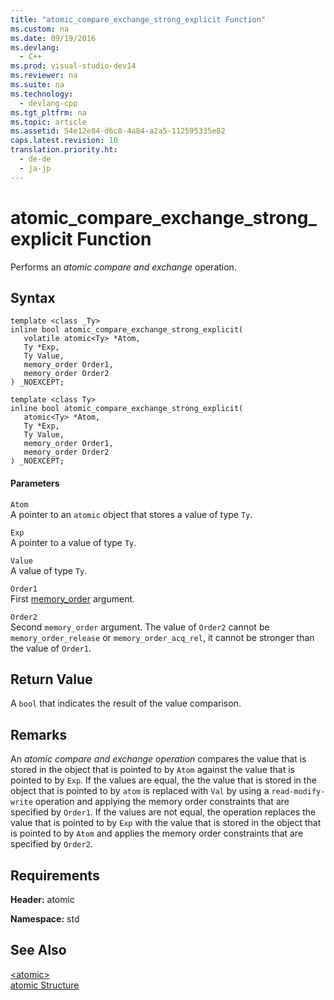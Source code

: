 ```yaml
---
title: "atomic_compare_exchange_strong_explicit Function"
ms.custom: na
ms.date: 09/19/2016
ms.devlang: 
  - C++
ms.prod: visual-studio-dev14
ms.reviewer: na
ms.suite: na
ms.technology: 
  - devlang-cpp
ms.tgt_pltfrm: na
ms.topic: article
ms.assetid: 54e12e84-d6c8-4a84-a2a5-112595335e82
caps.latest.revision: 10
translation.priority.ht: 
  - de-de
  - ja-jp
---
```

# atomic_compare_exchange_strong_explicit Function
Performs an *atomic compare and exchange* operation.  
  
## Syntax  
  
```  
template <class _Ty>  
inline bool atomic_compare_exchange_strong_explicit(  
   volatile atomic<Ty> *Atom,  
   Ty *Exp,  
   Ty Value,  
   memory_order Order1,  
   memory_order Order2  
) _NOEXCEPT;  
  
template <class Ty>  
inline bool atomic_compare_exchange_strong_explicit(  
   atomic<Ty> *Atom,  
   Ty *Exp,  
   Ty Value,  
   memory_order Order1,  
   memory_order Order2  
) _NOEXCEPT;  
```  
  
#### Parameters  
 `Atom`  
 A pointer to an `atomic` object that stores a value of type `Ty`.  
  
 `Exp`  
 A pointer to a value of type `Ty`.  
  
 `Value`  
 A value of type `Ty`.  
  
 `Order1`  
 First [memory_order](../vs140/memory_order-Enum.md) argument.  
  
 `Order2`  
 Second `memory_order` argument. The value of `Order2` cannot be `memory_order_release` or `memory_order_acq_rel`, it cannot be stronger than the value of `Order1`.  
  
## Return Value  
 A `bool` that indicates the result of the value comparison.  
  
## Remarks  
 An *atomic compare and exchange operation* compares the value that is stored in the object that is pointed to by `Atom` against the value that is pointed to by `Exp`. If the values are equal, the the value that is stored in the object that is pointed to by `atom` is replaced with `Val` by using a `read-modify-write` operation and applying the memory order constraints that are specified by `Order1`. If the values are not equal, the operation replaces the value that is pointed to by `Exp` with the value that is stored in the object that is pointed to by `Atom` and applies the memory order constraints that are specified by `Order2`.  
  
## Requirements  
 **Header:** atomic  
  
 **Namespace:** std  
  
## See Also  
 [<atomic\>](../vs140/-atomic-.md)   
 [atomic Structure](../vs140/atomic-Structure.md)